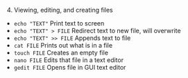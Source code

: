 4. Viewing, editing, and creating files

- `echo "TEXT"`
Print text to screen
- `echo "TEXT" > FILE`
Redirect text to new file, will overwrite
- `echo "TEXT" >> FILE`
Appends text to file
- `cat FILE`
Prints out what is in a file
- `touch FILE`
Creates an empty file
- `nano FILE`
Edits that file in a text editor
- `gedit FILE`
Opens file in GUI text editor